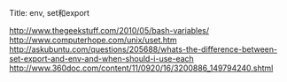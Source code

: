 Title: env, set和export

http://www.thegeekstuff.com/2010/05/bash-variables/
http://www.computerhope.com/unix/uset.htm
http://askubuntu.com/questions/205688/whats-the-difference-between-set-export-and-env-and-when-should-i-use-each
http://www.360doc.com/content/11/0920/16/3200886_149794240.shtml

